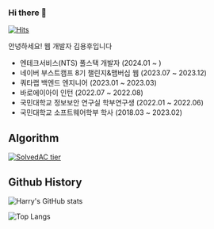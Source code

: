 ### Hi there 👋

[![Hits](https://hits.seeyoufarm.com/api/count/incr/badge.svg?url=https%3A%2F%2Fgithub.com%2Frladydgn&count_bg=%2379C83D&title_bg=%23555555&icon=&icon_color=%23E7E7E7&title=hits&edge_flat=false)](https://hits.seeyoufarm.com)  

<p>안녕하세요! 웹 개발자 김용후입니다</p>

- 엔테크서비스(NTS) 풀스택 개발자 (2024.01 ~ )
- 네이버 부스트캠프 8기 챌린지&맴버십 웹 (2023.07 ~ 2023.12)  
- 쿼타랩 백엔드 엔지니어 (2023.01 ~ 2023.03)  
- 바로에이아이 인턴 (2022.07 ~ 2022.08)  
- 국민대학교 정보보안 연구실 학부연구생 (2022.01 ~ 2022.06)  
- 국민대학교 소프트웨어학부 학사 (2018.03 ~ 2023.02)   

<h2>Algorithm</h2>

[![SolvedAC tier](http://mazassumnida.wtf/api/v2/generate_badge?boj=dhdgn)](https://solved.ac/dhdgn)

<h2>Github History</h2>

![Harry's GitHub stats](https://github-readme-stats.vercel.app/api?username=rladydgn&show_icons=true&theme=transparent)

![Top Langs](https://github-readme-stats.vercel.app/api/top-langs/?username=rladydgn&layout=compact&theme=transparent)

